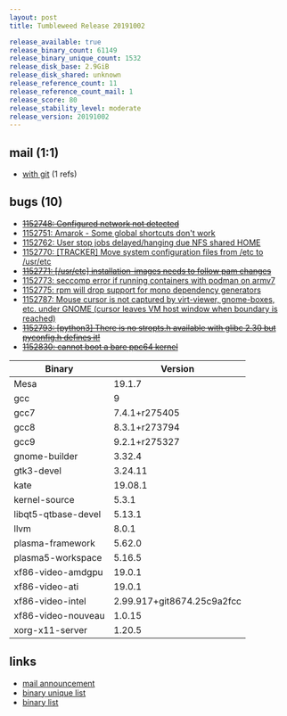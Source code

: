 ```yaml
---
layout: post
title: Tumbleweed Release 20191002

release_available: true
release_binary_count: 61149
release_binary_unique_count: 1532
release_disk_base: 2.9GiB
release_disk_shared: unknown
release_reference_count: 11
release_reference_count_mail: 1
release_score: 80
release_stability_level: moderate
release_version: 20191002
---
```


## mail (1:1)

- [with git](https://lists.opensuse.org/opensuse-factory/2019-10/msg00032.html) (1 refs)

## bugs (10)

<!--more-->

- ~~[1152748: Configured network not detected](https://bugzilla.opensuse.org/show_bug.cgi?id=1152748)~~
- [1152751: Amarok - Some global shortcuts don't work](https://bugzilla.opensuse.org/show_bug.cgi?id=1152751)
- [1152762: User stop jobs delayed/hanging due NFS shared HOME](https://bugzilla.opensuse.org/show_bug.cgi?id=1152762)
- [1152770: \[TRACKER\] Move system configuration files from /etc  to /usr/etc](https://bugzilla.opensuse.org/show_bug.cgi?id=1152770)
- ~~[1152771: \[/usr/etc\] installation-images needs to follow pam changes](https://bugzilla.opensuse.org/show_bug.cgi?id=1152771)~~
- [1152773: seccomp error if running containers with podman on armv7](https://bugzilla.opensuse.org/show_bug.cgi?id=1152773)
- [1152775: rpm will drop support for mono dependency generators](https://bugzilla.opensuse.org/show_bug.cgi?id=1152775)
- [1152787: Mouse cursor is not captured by virt-viewer, gnome-boxes, etc. under GNOME (cursor leaves VM host window when boundary is reached)](https://bugzilla.opensuse.org/show_bug.cgi?id=1152787)
- ~~[1152793: \[python3\] There is no stropts.h available with glibc 2.30 but pyconfig.h defines it!](https://bugzilla.opensuse.org/show_bug.cgi?id=1152793)~~
- ~~[1152830: cannot boot a bare ppc64 kernel](https://bugzilla.opensuse.org/show_bug.cgi?id=1152830)~~

Binary | Version
--- | ---
Mesa | 19.1.7
gcc | 9
gcc7 | 7.4.1+r275405
gcc8 | 8.3.1+r273794
gcc9 | 9.2.1+r275327
gnome-builder | 3.32.4
gtk3-devel | 3.24.11
kate | 19.08.1
kernel-source | 5.3.1
libqt5-qtbase-devel | 5.13.1
llvm | 8.0.1
plasma-framework | 5.62.0
plasma5-workspace | 5.16.5
xf86-video-amdgpu | 19.0.1
xf86-video-ati | 19.0.1
xf86-video-intel | 2.99.917+git8674.25c9a2fcc
xf86-video-nouveau | 1.0.15
xorg-x11-server | 1.20.5

## links

- [mail announcement](https://lists.opensuse.org/opensuse-factory/2019-10/msg00026.html)
- [binary unique list](http://download.opensuse.org/history/20191002/rpm.unique.list)
- [binary list](http://download.opensuse.org/history/20191002/rpm.list)
